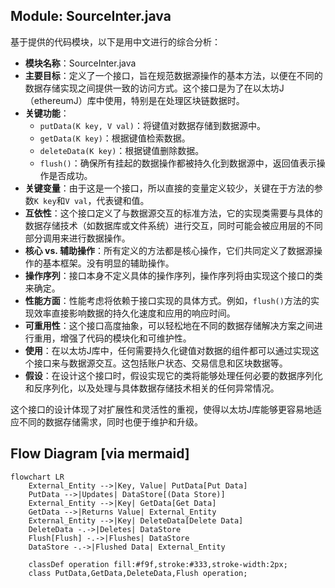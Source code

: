 ## Module: SourceInter.java
基于提供的代码模块，以下是用中文进行的综合分析：

- **模块名称**：SourceInter.java
- **主要目标**：定义了一个接口，旨在规范数据源操作的基本方法，以便在不同的数据存储实现之间提供一致的访问方式。这个接口是为了在以太坊J（ethereumJ）库中使用，特别是在处理区块链数据时。
- **关键功能**：
  - `putData(K key, V val)`：将键值对数据存储到数据源中。
  - `getData(K key)`：根据键值检索数据。
  - `deleteData(K key)`：根据键值删除数据。
  - `flush()`：确保所有挂起的数据操作都被持久化到数据源中，返回值表示操作是否成功。
- **关键变量**：由于这是一个接口，所以直接的变量定义较少，关键在于方法的参数`K key`和`V val`，代表键和值。
- **互依性**：这个接口定义了与数据源交互的标准方法，它的实现类需要与具体的数据存储技术（如数据库或文件系统）进行交互，同时可能会被应用层的不同部分调用来进行数据操作。
- **核心 vs. 辅助操作**：所有定义的方法都是核心操作，它们共同定义了数据源操作的基本框架。没有明显的辅助操作。
- **操作序列**：接口本身不定义具体的操作序列，操作序列将由实现这个接口的类来确定。
- **性能方面**：性能考虑将依赖于接口实现的具体方式。例如，`flush()`方法的实现效率直接影响数据的持久化速度和应用的响应时间。
- **可重用性**：这个接口高度抽象，可以轻松地在不同的数据存储解决方案之间进行重用，增强了代码的模块化和可维护性。
- **使用**：在以太坊J库中，任何需要持久化键值对数据的组件都可以通过实现这个接口来与数据源交互。这包括账户状态、交易信息和区块数据等。
- **假设**：在设计这个接口时，假设实现它的类将能够处理任何必要的数据序列化和反序列化，以及处理与具体数据存储技术相关的任何异常情况。

这个接口的设计体现了对扩展性和灵活性的重视，使得以太坊J库能够更容易地适应不同的数据存储需求，同时也便于维护和升级。
## Flow Diagram [via mermaid]
```mermaid
flowchart LR
    External_Entity -->|Key, Value| PutData[Put Data]
    PutData -->|Updates| DataStore[(Data Store)]
    External_Entity -->|Key| GetData[Get Data]
    GetData -->|Returns Value| External_Entity
    External_Entity -->|Key| DeleteData[Delete Data]
    DeleteData -.->|Deletes| DataStore
    Flush[Flush] -.->|Flushes| DataStore
    DataStore -.->|Flushed Data| External_Entity
    
    classDef operation fill:#f9f,stroke:#333,stroke-width:2px;
    class PutData,GetData,DeleteData,Flush operation;
```
